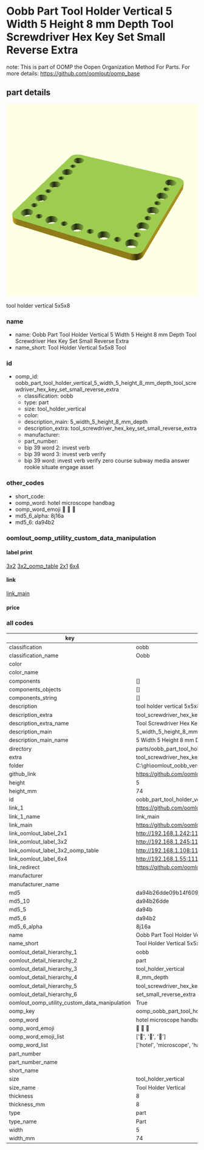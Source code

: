 # Oobb Part Tool Holder Vertical 5 Width 5 Height 8 mm Depth Tool Screwdriver Hex Key Set Small Reverse Extra  

note: This is part of OOMP the Oopen Organization Method For Parts. For more details: https://github.com/oomlout/oomp_base

##  part details
  

[![](3dpr.png)](3dpr.png)

tool holder vertical 5x5x8



### name
* name: Oobb Part Tool Holder Vertical 5 Width 5 Height 8 mm Depth Tool Screwdriver Hex Key Set Small Reverse Extra
* name_short: Tool Holder Vertical 5x5x8 Tool
### id
* oomp_id: oobb_part_tool_holder_vertical_5_width_5_height_8_mm_depth_tool_screwdriver_hex_key_set_small_reverse_extra
  * classification: oobb
  * type: part
  * size: tool_holder_vertical
  * color: 
  * description_main: 5_width_5_height_8_mm_depth
  * description_extra: tool_screwdriver_hex_key_set_small_reverse_extra
  * manufacturer: 
  * part_number: 
  * bip 39 word 2: invest verb
  * bip 39 word 3: invest verb verify
  * bip 39 word: invest verb verify zero course subway media answer rookie situate engage asset

### other_codes
* short_code: 
* oomp_word: hotel microscope handbag
* oomp_word_emoji :hotel: :microscope: :handbag:
* md5_6_alpha: 8j16a
* md5_6: da94b2






### oomlout_oomp_utility_custom_data_manipulation
#### label print
[3x2](http://192.168.1.245:1112/?label=oomp%208j16a)
[3x2_oomp_table](http://192.168.1.108:1112/?label=oomp%208j16a)
[2x1](http://192.168.1.242:1112/?label=oomp%208j16a)
[6x4](http://192.168.1.55:1112/?label=oomp%208j16a)    

#### link

[link_main](https://github.com/oomlout/oomlout_oobb_version_4_generated_parts/tree/main/navigation_oomp/oobb/part/tool_holder_vertical/5_width_5_height_8_mm_depth/tool_screwdriver_hex_key_set_small_reverse_extra/part)                              

#### price







### all codes 
| key | value |  
| --- | --- |  
| classification | oobb |  
| classification_name | Oobb |  
| color |  |  
| color_name |  |  
| components | [] |  
| components_objects | [] |  
| components_string | [] |  
| description | tool holder vertical 5x5x8 |  
| description_extra | tool_screwdriver_hex_key_set_small_reverse_extra |  
| description_extra_name | Tool Screwdriver Hex Key Set Small Reverse Extra |  
| description_main | 5_width_5_height_8_mm_depth |  
| description_main_name | 5 Width 5 Height 8 mm Depth |  
| directory | parts/oobb_part_tool_holder_vertical_5_width_5_height_8_mm_depth_tool_screwdriver_hex_key_set_small_reverse_extra |  
| extra | tool_screwdriver_hex_key_set_small_reverse |  
| folder | C:\gh\oomlout_oobb_version_4_generated_parts\parts\oobb_part_tool_holder_vertical_5_width_5_height_8_mm_depth_tool_screwdriver_hex_key_set_small_reverse_extra |  
| github_link | https://github.com/oomlout/oomlout_oomp_part_src/tree/main/parts/oobb_part_tool_holder_vertical_5_width_5_height_8_mm_depth_tool_screwdriver_hex_key_set_small_reverse_extra |  
| height | 5 |  
| height_mm | 74 |  
| id | oobb_part_tool_holder_vertical_5_width_5_height_8_mm_depth_tool_screwdriver_hex_key_set_small_reverse_extra |  
| link_1 | https://github.com/oomlout/oomlout_oobb_version_4_generated_parts/tree/main/navigation_oomp/oobb/part/tool_holder_vertical/5_width_5_height_8_mm_depth/tool_screwdriver_hex_key_set_small_reverse_extra/part |  
| link_1_name | link_main |  
| link_main | https://github.com/oomlout/oomlout_oobb_version_4_generated_parts/tree/main/navigation_oomp/oobb/part/tool_holder_vertical/5_width_5_height_8_mm_depth/tool_screwdriver_hex_key_set_small_reverse_extra/part |  
| link_oomlout_label_2x1 | http://192.168.1.242:1112/?label=oomp%208j16a |  
| link_oomlout_label_3x2 | http://192.168.1.245:1112/?label=oomp%208j16a |  
| link_oomlout_label_3x2_oomp_table | http://192.168.1.108:1112/?label=oomp%208j16a |  
| link_oomlout_label_6x4 | http://192.168.1.55:1112/?label=oomp%208j16a |  
| link_redirect | https://github.com/oomlout/oomlout_oobb_version_4_generated_parts/tree/main/parts/oobb_tool_holder_vertical_05_05_08_ex_tool_screwdriver_hex_key_set_small_reverse |  
| manufacturer |  |  
| manufacturer_name |  |  
| md5 | da94b26dde09b14f6098affbe57ca3af |  
| md5_10 | da94b26dde |  
| md5_5 | da94b |  
| md5_6 | da94b2 |  
| md5_6_alpha | 8j16a |  
| name | Oobb Part Tool Holder Vertical 5 Width 5 Height 8 mm Depth Tool Screwdriver Hex Key Set Small Reverse Extra |  
| name_short | Tool Holder Vertical 5x5x8 Tool |  
| oomlout_detail_hierarchy_1 | oobb |  
| oomlout_detail_hierarchy_2 | part |  
| oomlout_detail_hierarchy_3 | tool_holder_vertical |  
| oomlout_detail_hierarchy_4 | 8_mm_depth |  
| oomlout_detail_hierarchy_5 | tool_screwdriver_hex_key |  
| oomlout_detail_hierarchy_6 | set_small_reverse_extra |  
| oomlout_oomp_utility_custom_data_manipulation | True |  
| oomp_key | oomp_oobb_part_tool_holder_vertical_5_width_5_height_8_mm_depth_tool_screwdriver_hex_key_set_small_reverse_extra |  
| oomp_word | hotel microscope handbag |  
| oomp_word_emoji | :hotel: :microscope: :handbag: |  
| oomp_word_emoji_list | [':hotel:', ':microscope:', ':handbag:'] |  
| oomp_word_list | ['hotel', 'microscope', 'handbag'] |  
| part_number |  |  
| part_number_name |  |  
| short_name |  |  
| size | tool_holder_vertical |  
| size_name | Tool Holder Vertical |  
| thickness | 8 |  
| thickness_mm | 8 |  
| type | part |  
| type_name | Part |  
| width | 5 |  
| width_mm | 74 |  
